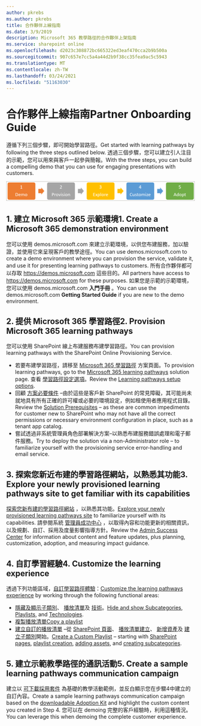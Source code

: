 ```yaml
---
author: pkrebs
ms.author: pkrebs
title: 合作夥伴上線指南
ms.date: 3/9/2019
description: Microsoft 365 教學路徑的合作夥伴上架指南
ms.service: sharepoint online
ms.openlocfilehash: d2023c308872bc665322ed3eaf470cca2b9b500a
ms.sourcegitcommit: 907c657e7cc5a4a44d2b9f38cc35fea9ac5c5943
ms.translationtype: MT
ms.contentlocale: zh-TW
ms.lasthandoff: 03/24/2021
ms.locfileid: "51163030"
---
```

# <a name="partner-onboarding-guide"></a><span data-ttu-id="e9981-103">合作夥伴上線指南</span><span class="sxs-lookup"><span data-stu-id="e9981-103">Partner Onboarding Guide</span></span>
<span data-ttu-id="e9981-104">遵循下列三個步驟，即可開始學習路徑。</span><span class="sxs-lookup"><span data-stu-id="e9981-104">Get started with learning pathways by following the three steps outlined below.</span></span> <span data-ttu-id="e9981-105">透過三個步驟，您可以建立引人注目的示範，您可以用來與客戶一起參與簡報。</span><span class="sxs-lookup"><span data-stu-id="e9981-105">With the three steps, you can build a compelling demo that you can use for engaging presentations with customers.</span></span> 

![cg-partner-getfam.png](media/cg-partner-getfam.png)

## <a name="1-create-a-microsoft-365-demonstration-environment"></a><span data-ttu-id="e9981-107">1. 建立 Microsoft 365 示範環境</span><span class="sxs-lookup"><span data-stu-id="e9981-107">1. Create a Microsoft 365 demonstration environment</span></span>
<span data-ttu-id="e9981-108">您可以使用 demos.microsoft.com 來建立示範環境，以供您布建服務，加以驗證，並使用它來呈現客戶的教學途徑。</span><span class="sxs-lookup"><span data-stu-id="e9981-108">You can use demos.microsoft.com to create a demo environment where you can provision the service, validate it, and use it for presenting learning pathways to customers.</span></span> <span data-ttu-id="e9981-109">所有合作夥伴都可以存取 https://demos.microsoft.com 這些目的。</span><span class="sxs-lookup"><span data-stu-id="e9981-109">All partners have access to https://demos.microsoft.com for these purposes.</span></span> <span data-ttu-id="e9981-110">如果您是示範的示範環境，您可以使用 demos.microsoft.com **入門手冊** 。</span><span class="sxs-lookup"><span data-stu-id="e9981-110">You can use the demos.microsoft.com **Getting Started Guide** if you are new to the demo environment.</span></span>

## <a name="2-provision-microsoft-365-learning-pathways"></a><span data-ttu-id="e9981-111">2. 提供 Microsoft 365 學習路徑</span><span class="sxs-lookup"><span data-stu-id="e9981-111">2. Provision Microsoft 365 learning pathways</span></span>
<span data-ttu-id="e9981-112">您可以使用 SharePoint 線上布建服務布建學習路徑。</span><span class="sxs-lookup"><span data-stu-id="e9981-112">You can provision learning pathways with the SharePoint Online Provisioning Service.</span></span>
- <span data-ttu-id="e9981-113">若要布建學習路徑，請移至 [Microsoft 365 學習路徑](https://provisioning.sharepointpnp.com/details/3df8bd55-b872-4c9d-88e3-6b2f05344239) 方案頁面。</span><span class="sxs-lookup"><span data-stu-id="e9981-113">To provision learning pathways, go to the [Microsoft 365 learning pathways](https://provisioning.sharepointpnp.com/details/3df8bd55-b872-4c9d-88e3-6b2f05344239) solution page.</span></span> <span data-ttu-id="e9981-114">查看 [學習路徑設定選項](./custom_setupoptions.md)。</span><span class="sxs-lookup"><span data-stu-id="e9981-114">Review the [Learning pathways setup options](./custom_setupoptions.md).</span></span> 
- <span data-ttu-id="e9981-115">回顧 [方案必要條件](./custom_provision.md) –由於這些是客戶新 SharePoint 的常見障礙，其可能尚未就地具有所有正確的許可權或必要的環境設定，例如租使用者應用程式目錄。</span><span class="sxs-lookup"><span data-stu-id="e9981-115">Review the [Solution Prerequisites](./custom_provision.md) – as these are common impediments for customer new to SharePoint who may not have all the correct permissions or necessary environment configuration in place, such as a tenant app catalog.</span></span>
- <span data-ttu-id="e9981-116">嘗試透過非系統管理員角色部署解決方案–以熟悉布建服務錯誤處理和電子郵件服務。</span><span class="sxs-lookup"><span data-stu-id="e9981-116">Try to deploy the solution via a non-Administrator role – to familiarize yourself with the provisioning service error-handling and email service.</span></span>

## <a name="3-explore-your-newly-provisioned-learning-pathways-site-to-get-familiar-with-its-capabilities"></a><span data-ttu-id="e9981-117">3. 探索您新近布建的學習路徑網站，以熟悉其功能</span><span class="sxs-lookup"><span data-stu-id="e9981-117">3. Explore your newly provisioned learning pathways site to get familiar with its capabilities</span></span>
<span data-ttu-id="e9981-118">[探索您新布建的學習路徑網站](./custom_exploresite.md) ，以熟悉其功能。</span><span class="sxs-lookup"><span data-stu-id="e9981-118">[Explore your newly provisioned learning pathways site](./custom_exploresite.md) to familiarize yourself with its capabilities.</span></span> <span data-ttu-id="e9981-119">請參閱系統 [管理員成功中心](./custom_successcenter.md) ，以取得內容和功能更新的相關資訊，以及規劃、自訂、採用及度量影響指導方針。</span><span class="sxs-lookup"><span data-stu-id="e9981-119">Review the [Admin Success Center](./custom_successcenter.md) for information about content and feature updates, plus planning, customization, adoption, and measuring impact guidance.</span></span>

## <a name="4-customize-the-learning-experience"></a><span data-ttu-id="e9981-120">4. 自訂學習經驗</span><span class="sxs-lookup"><span data-stu-id="e9981-120">4. Customize the learning experience</span></span>
<span data-ttu-id="e9981-121">透過下列功能區域，[自訂學習路徑體驗](./custom_overview.md)：</span><span class="sxs-lookup"><span data-stu-id="e9981-121">[Customize the learning pathways experience](./custom_overview.md) by working through the following functional areas:</span></span>
- <span data-ttu-id="e9981-122">[隱藏及顯示子類別](./custom_hideshowsub.md)、 [播放清單](./custom_hideshowplaylists.md)及 [技術](./custom_hideshowtech.md)。</span><span class="sxs-lookup"><span data-stu-id="e9981-122">[Hide and show Subcategories](./custom_hideshowsub.md), [Playlists](./custom_hideshowplaylists.md), and [Technologies](./custom_hideshowtech.md).</span></span>
- [<span data-ttu-id="e9981-123">複製播放清單</span><span class="sxs-lookup"><span data-stu-id="e9981-123">Copy a playlist</span></span>](./custom_copyplaylist.md)
- <span data-ttu-id="e9981-124">[建立自訂的播放清單](./custom_createnewplaylist.md) –從 [SharePoint 頁面](./custom_createnewpage.md)、 [播放清單建立](./custom_createnewplaylist.md)、 [新增資產](./custom_addassets.md)及 [建立子類別](./custom_createnewcat.md)開始。</span><span class="sxs-lookup"><span data-stu-id="e9981-124">[Create a Custom Playlist](./custom_createnewplaylist.md) – starting with [SharePoint pages](./custom_createnewpage.md), [playlist creation](./custom_createnewplaylist.md), [adding assets](./custom_addassets.md), and [creating subcategories](./custom_createnewcat.md).</span></span>

## <a name="5-create-a-sample-learning-pathways-communication-campaign"></a><span data-ttu-id="e9981-125">5. 建立示範教學路徑的通訊活動</span><span class="sxs-lookup"><span data-stu-id="e9981-125">5. Create a sample learning pathways communication campaign</span></span>
<span data-ttu-id="e9981-126">建立以 [可下載採用套件](https://teamworktools.azurewebsites.net/m365lp/m365lpadoptionkit.zip) 為基礎的教學活動範例，並反白顯示您在步驟4中建立的自訂內容。</span><span class="sxs-lookup"><span data-stu-id="e9981-126">Create a sample learning pathways communication campaign based on the [downloadable Adoption Kit](https://teamworktools.azurewebsites.net/m365lp/m365lpadoptionkit.zip) and highlight the custom content you created in Step 4.</span></span> <span data-ttu-id="e9981-127">您可以在 demoing 完整的客戶經驗時，利用這種情況。</span><span class="sxs-lookup"><span data-stu-id="e9981-127">You can leverage this when demoing the complete customer experience.</span></span>